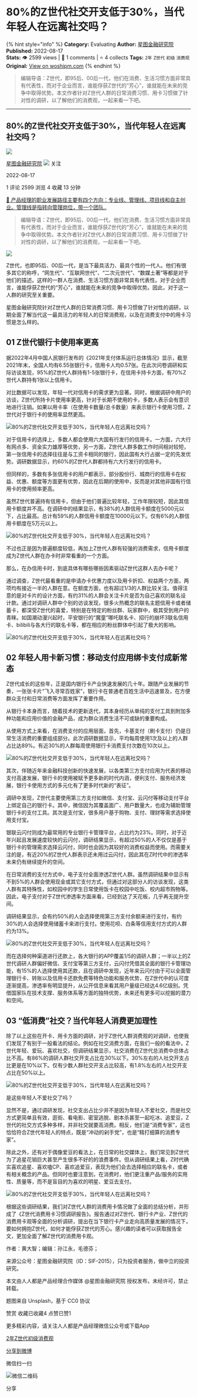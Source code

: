 # 80%的Z世代社交开支低于30%，当代年轻人在远离社交吗？
{% hint style="info" %}
**Category:** Evaluating
**Author:** [星图金融研究院](https://www.woshipm.com/u/741705)
**Published:** 2022-08-17  
**Stats:** 👁️ 2599 views | 💬 1 comments | ⭐ 4 collects
**Tags:** `2年` `Z世代` `初级` `消费观`
**Original:** [View on woshipm.com](https://www.woshipm.com/evaluating/5568215.html)
{% endhint %}
> 编辑导语：Z世代，即95后、00后一代，他们在消费、生活习惯方面非常具有代表性，而对于企业而言，谁能俘获Z世代的“芳心”，谁就能在未来的竞争中取得优势。本文作者针对Z世代人群的日常消费习惯、用卡习惯做了针对性的调研，以了解他们的消费观，一起来看一下吧。

---

## 80%的Z世代社交开支低于30%，当代年轻人在远离社交吗？

[![](https://image.woshipm.com/wp-files/2022/04/3d5uuxd7Dp1c9jCVJ2eO.jpg!/both/72x72)](https://www.woshipm.com/u/741705)

[星图金融研究院](https://www.woshipm.com/u/741705) ![](https://static.woshipm.com/tag/1122_1@2x.png) 关注

2022-08-17

1 评论 2599 浏览 4 收藏 13 分钟

[🔗 产品经理的职业发展路径主要有四个方向：专业线、管理线、项目线和自主创业。管理线是指转向管理岗位，带一个团队..](https://ke.qidianla.com/courses/90pm)

> 编辑导语：Z世代，即95后、00后一代，他们在消费、生活习惯方面非常具有代表性，而对于企业而言，谁能俘获Z世代的“芳心”，谁就能在未来的竞争中取得优势。本文作者针对Z世代人群的日常消费习惯、用卡习惯做了针对性的调研，以了解他们的消费观，一起来看一下吧。

![](https://image.woshipm.com/wp-files/2022/08/Fh0c81D2LCAey2HNbo8M.jpg)

Z世代，也即95后、00后一代，是当下最具活力、最具个性的一代人。他们有很多其它的称呼，“网生代”、“互联网世代”、“二次元世代”、“数媒土著”等都是对于他们的描述。这样的一群人在消费、生活习惯方面非常具有代表性。对于企业而言，谁能俘获Z世代的“芳心”，谁就能在未来的竞争中取得优势。因此，对于这一人群的研究至关重要。

星图金融研究院针对Z世代人群的日常消费习惯、用卡习惯做了针对性的调研，以期全面了解当代这一最具活力的年轻人的日常消费观，以及在消费支付中的用卡习惯是怎么样的。

## 01 Z世代银行卡使用率更高

据2022年4月中国人民银行发布的《2021年支付体系运行总体情况》显示，截至2021年末，全国人均有6.55张银行卡，信用卡人均0.57张。在此次问卷调研和实际访谈发现，95%的Z世代人群持有1-5张银行卡，在信用卡持卡方面，有70%Z世代人群持有1张以上信用卡。

对比数据可以发现，年轻一代对信用卡的需求更为显著。同时，根据调研中用户的访谈，Z世代所持卡片使用率更高，针对于长期不使用的卡，多数人表示会有意识地进行注销。如果以用卡率（在使用卡数量/总卡数量）来表示银行卡使用习惯，Z世代对于银行卡的使用率显然更高。

![80%的Z世代社交开支低于30%，当代年轻人在远离社交吗？](https://image.woshipm.com/wp-files/2022/08/FAoXYgtrHqSOk3M3Zc4e.png)

对于信用卡的选择上，多数人都会使用六大国有行发行的信用卡。一方面，六大行有网点多、资金实力雄厚等优势，另一方面，Z世代人群多数工作时间相对较短，第一张信用卡的选择往往是与工资卡相同的银行，因此国有大行占据一定的先发优势。调研数据显示，约60%的Z世代人群都持有六大行发行的信用卡。

但同样的，多数有多张信用卡的用户都表示，部分股份行、城商行的信用卡在权益、优惠、额度等方面更有优势，因此在后期的使用中，反而是对其他非国有行信用卡的使用频率更高。

虽然Z世代普遍持有信用卡，但由于他们普遍比较年轻，工作年限较短，因此其信用卡额度并不高。在调研中的结果显示，有38%的人群信用卡额度在5000元以下，占比最高。总计有59%的人群信用卡额度在10000元以下。仅有6%的人群信用卡额度在5万元以上。

![80%的Z世代社交开支低于30%，当代年轻人在远离社交吗？](https://image.woshipm.com/wp-files/2022/08/rIoIi1Wt7AbErc1A5YBq.png)

不过也正是因为普遍额度较低，再加上Z世代人群有较强的消费需求，信用卡额度成为Z世代人群在办卡时非常看重的一个方面。

那么，在办信用卡时，到底具体有哪些哪些因素驱动Z世代这群人去办卡呢？

通过调查，Z世代最看重的是申请办卡优惠力度以及用卡折扣、权益两个方面，两项均有接近一半的人群在意。在额度方面，也有超过1/3的人群比较关注。值得注意的是对卡片的设计方面，有约31%的人群会关注卡片是否为自己喜欢的联名设计款。通过对调研人群中个别的访谈发现，很多火热概念的联名主题信用卡或者储蓄卡，都深受Z世代的喜爱，特别是在特定的粉丝群、玩家群中，极其受到用户的青睐。如国潮动漫兴起时，平安银行的“魔童”哪吒联名卡、招行的崩坏3联名信用卡、bilibili与各大行的联名卡等，都在相应的粉丝群体中引起了极大的影响。

![80%的Z世代社交开支低于30%，当代年轻人在远离社交吗？](https://image.woshipm.com/wp-files/2022/08/dVSBFpq33TzIrTkfWPRn.png)

## 02 年轻人用卡新习惯：移动支付应用绑卡支付成新常态

Z世代成长的这些年，正是国内银行卡产业快速发展的几十年。跟随产业发展的节奏，一张张卡片“飞入寻常百姓家”，银行卡在普通老百姓生活中迅速普及，在方便群众支付和日常消费等方面发挥了重要作用。

从银行卡本身而言，随着技术的更新迭代，其本身经历从单纯的支付工具到附加多种功能和应用价值的金融产品，成为群众消费生活不可或缺的重要构成。

从使用方式上来看，在消费支付的应用层面，首先，卡基支付（刷卡支付）仍是日常生活消费的重要组成部分。此次调研数据显示，平均每周使用1次及以上的人群占比达89%。有近30%的人群每周使用银行卡消费支付次数在10次以上。

![80%的Z世代社交开支低于30%，当代年轻人在远离社交吗？](https://image.woshipm.com/wp-files/2022/08/rFCPJTUFdLani8aejMsV.png)

其次，伴随近年来金融科技创新的快速发展，以各类第三方支付应用为代表的移动支付高速发展，银行卡的使用被赋予更多新的时代内涵，便利支付、服务经济发展，银行卡使用方式的多元化有了更多时代新的“表征”。

调研中发现，Z世代主要使用第三方支付如微信、支付宝、云闪付等移动支付平台上绑定自己的银行卡。其中，微信因为其覆盖面广、用户数量大，也成为辅助管理银行卡的支付工具。其次是支付宝，很多用户基于购物、支付、理财等需求选择使用支付宝。

银联云闪付则成为最常用的专业银行卡管理平台，占比约为23%。同时，对于近年兴起且发展速度较快的云闪付，调研结果显示，有超过50%的人不仅仅是基于银行卡的管理需求选择云闪付，同时也会因为其较好的消费权益而使用。而需要关注的是，有近20%的Z世代人群表示还未用过云闪付，因此其在Z时代中的渗透率未来仍有继续提升的空间。

在日常消费的支付方式中，电子支付全面渗透Z世代人群。虽然调研结果中显示有不到5%的人群会使用现金或其它支付方式，但通过对这部分人的访谈发现，这类人群有其特殊性，如校园中的学生日常使用饭卡在校园中吃饭、校内超市购物等。因此，电子支付对于Z世代渗透率方面来看，已经到达了天花板，几乎再无提升空间。

调研结果显示，会有约50%的人会选择使用第三方支付余额来进行支付，有约30%的人会选择使用储蓄卡来进行支付。使用花呗、白条等信用支付方式的人群约为13%。

![80%的Z世代社交开支低于30%，当代年轻人在远离社交吗？](https://image.woshipm.com/wp-files/2022/08/cFPXZI0RGxab7JhKjm2D.png)

而在选择何种渠道进行还款上，各大银行的APP覆盖1/5的调研人群；一半以上的Z世代调研人群偏好微信、支付宝等第三方支付，云闪付凭借其全面的银行卡管理功能，有15%的人选择使用其还款，且在调研中发现，近年来云闪付由于可以全面管理银行卡、转账以及信用卡还款免费等特色功能和服务优势，在Z世代中的认可度逐渐提高，渗透率有明显提升，从公开信息来看其用户量级已经达4.6亿级别。凭借国家队在技术支撑、服务体系等方面的独特优势，未来还有更多可以挖掘的潜力和空间。

## 03 “低消费”社交？当代年轻人消费更加理性

除了以上这些在开卡、用卡方面的调研，对于Z世代人群消费观的对调研，也使我们发现了有别于一般看法的结论。例如在社交消费方面，在我们一般的看法中，Z世代年轻、爱玩、喜欢社交，但调研结果显示，社交消费在Z世代总消费中总体占比不高。有86%的调研人群社交开支占比在30%以下。30%左右的人社交开支占比更是在10%以下。仅有少数人群社交开支占比较高，有1.8%左右的人社交开支占比在50%以上。

![80%的Z世代社交开支低于30%，当代年轻人在远离社交吗？](https://image.woshipm.com/wp-files/2022/08/xwyaOlRU4MKU57ieFmkC.png)

是这些年轻人不爱社交了吗？

显然不是，通过调研发现，社交支出占比少并不是因为年轻人不爱社交，而是社交方式更简单且有效，逛街、看电影、密室逃脱、剧本杀甚至一起吃冰、追爱豆，Z世代的社交方式多种多样，并非社交就要高消费。相反，他们是“消费专家”，这也恰恰符合Z世代年轻人的特点，既是“冲动的剁手党”，也是“精打细算的消费专家”。

除此之外，还有对于偶像爱豆的看法上，在日常的社交媒体上，我们常见到Z世代为了追星花销巨大甚至产生很多不好的的浪费事件。但从调研结果上看，Z时代确实喜欢追星、喜欢嗑CP、喜欢追爱豆，表现为他们会去选择相应的联名卡，或者有相关概念的产品。但同时也要注意到，在消费时，他们更注重产品/服务的实用性、质量等，而不是盲目的为喜欢的明星、爱豆去支付。

![80%的Z世代社交开支低于30%，当代年轻人在远离社交吗？](https://image.woshipm.com/wp-files/2022/08/Rtktg2LXKlKMfgKd4KBk.png)

根据这些调研结果，我们对Z世代人群的消费用卡情况做了全面的总结分析，并形成了《Z世代消费用卡习惯调研报告》。报告通过对Z世代、银行卡产业、Z世代的消费用卡观等全面的分析调研，提出在当下银行卡产业走向高质量发展的情况下，要如何拥抱Z世代，如何才能俘获Z世代的芳心。感兴趣的读者可以获取报告全文，更加全面了解Z世代的消费用卡观。

作者：黄大智；编辑：孙江永，毛德芬；

来源公众号：星图金融研究院（ID：SIF-2015），只为投资者服务，做中立的投资研究。

本文由人人都是产品经理合作媒体 @星图金融研究院 授权发布，未经许可，禁止转载。

题图来自 Unsplash，基于 CC0 协议

赞赏 收藏已收藏4 点赞已赞1

更多精彩内容，请关注人人都是产品经理微信公众号或下载App

[2年](https://www.woshipm.com/tag/2%e5%b9%b4)[Z世代](https://www.woshipm.com/tag/z%e4%b8%96%e4%bb%a3)[初级](https://www.woshipm.com/tag/%e5%88%9d%e7%ba%a7)[消费观](https://www.woshipm.com/tag/%e6%b6%88%e8%b4%b9%e8%a7%82)

[分享到微博](https://service.weibo.com/share/share.php?appkey=2775287854&title=80%的Z世代社交开支低于30%，当代年轻人在远离社交吗？&url=https://www.woshipm.com/evaluating/5568215.html&pic=https://image.woshipm.com/wp-files/2022/08/Fh0c81D2LCAey2HNbo8M.jpg)

微信扫一扫

![微信二维码](https://api.pwmqr.com/qrcode/create/?url=https://www.woshipm.com/evaluating/5568215.html)

分享